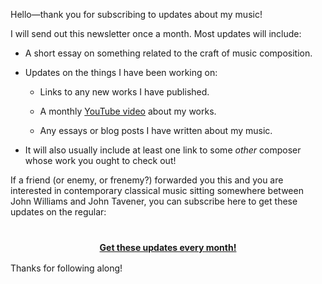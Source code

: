<!-- buttondown-editor-mode: plaintext --><p>Hello—thank you for subscribing to updates about my music!</p><p>I will send out this newsletter once a month. Most updates will include:</p><ul><li><p>A short essay on something related to the craft of music composition.</p></li><li><p>Updates on the things I have been working on:</p><ul><li><p>Links to any new works I have published.</p></li><li><p>A monthly <a target="_blank" rel="noopener noreferrer nofollow" href="https://www.youtube.com/@ChrisKrycho-Music">YouTube video</a> about my works.</p></li><li><p>Any essays or blog posts I have written about my music.</p></li></ul></li><li><p>It will also usually include at least one link to some <em>other</em> composer whose work you ought to check out!</p></li></ul><p>If a friend (or enemy, or frenemy?) forwarded you this and you are interested in contemporary classical music sitting somewhere between John Williams and John Tavener, you can subscribe here to get these updates on the regular:</p><div style="text-align: center; margin-top: 1rem; margin-bottom: 1rem;" role="subscribe_button" class="subscribe_button"><a target="_blank" style="display:block;width:360px;margin:0 auto;background-color:var(--tint-color);color:#ffffff!important;font-family:Inter,-apple-system,Helvetica;font-size:15px;font-weight:500;line-height:120%;text-decoration:none;padding:12px 10px;text-transform:none;border-radius:8px" href="https://buttondown.email/music-by-chris-krycho"><a target="_blank" rel="noopener noreferrer nofollow" href="https://buttondown.email/music-by-chris-krycho"><strong>Get these updates every month!</strong></a></a></div><p>Thanks for following along!</p>